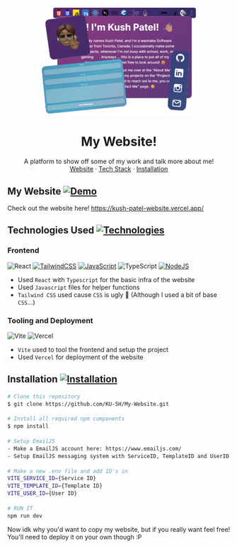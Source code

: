 <br />
<div align="center">
  <img src="https://raw.githubusercontent.com/KU-5H/My-Website/refs/heads/main/src/assets/myWebsiteLogo.png" alt="drawing" width="350"/>
  <h1>My Website!</h1>
  <p align="center">
    A platform to show off some of my work and talk more about me!
    <br />
    <a href="https://github.com/KU-5H/My-Website/edit/main/README.md#my-website-">Website</a>
    ·
    <a href="https://github.com/KU-5H/My-Website/edit/main/README.md#frontend">Tech Stack</a>
    ·
    <a href="https://github.com/KU-5H/My-Website/edit/main/README.md#installation-">Installation</a>
  </p>
</div>

## My Website [![Demo](https://img.shields.io/badge/Demo-red)](https://github.com/KU-5H/My-Website/edit/main/README.md#my-website-)
Check out the website here! https://kush-patel-website.vercel.app/

## Technologies Used [![Technologies](https://img.shields.io/badge/Technologies-blue)](https://github.com/KU-5H/My-Website/edit/main/README.md#frontend)

### Frontend
![React](https://img.shields.io/badge/react-%2320232a.svg?style=for-the-badge&logo=react&logoColor=%2361DAFB)
[![TailwindCSS](https://img.shields.io/badge/tailwindcss-%2338B2AC.svg?style=for-the-badge&logo=tailwind-css&logoColor=white)](https://tailwindcss.com/)
[![JavaScript](https://img.shields.io/badge/javascript-%23323330.svg?style=for-the-badge&logo=javascript&logoColor=%23F7DF1E)](https://developer.mozilla.org/en-US/docs/Web/JavaScript)
![TypeScript](https://img.shields.io/badge/typescript-%23007ACC.svg?style=for-the-badge&logo=typescript&logoColor=white)
[![NodeJS](https://img.shields.io/badge/node.js-6DA55F?style=for-the-badge&logo=node.js&logoColor=white)](https://nodejs.org/en)

- Used `React` with `Typescript` for the basic infra of the website
- Used `Javascript` files for helper functions
- `Tailwind CSS` used cause `CSS` is ugly 🤮 (Although I used a bit of base `CSS`...)

### Tooling and Deployment
![Vite](https://img.shields.io/badge/vite-%23646CFF.svg?style=for-the-badge&logo=vite&logoColor=white)
![Vercel](https://img.shields.io/badge/vercel-%23000000.svg?style=for-the-badge&logo=vercel&logoColor=white)

- `Vite` used to tool the frontend and setup the project
- Used `Vercel` for deployment of the website

## Installation [![Installation](https://img.shields.io/badge/Installation-purple)](https://github.com/KU-5H/My-Website/edit/main/README.md#installation-)
```bash
# Clone this repository
$ git clone https://github.com/KU-5H/My-Website.git

# Install all required npm components
$ npm install

# Setup EmailJS
- Make a EmailJS account here: https://www.emailjs.com/
- Setup EmailJS messaging system with ServiceID, TemplateID and UserID tokens

# Make a new .env file and add ID's in
VITE_SERVICE_ID={Service ID}
VITE_TEMPLATE_ID={Template ID}
VITE_USER_ID={User ID}

# RUN IT
npm run dev
```
Now idk why you'd want to copy my website, but if you really want feel free! You'll need to deploy it on your own though :P
